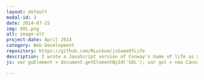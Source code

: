 ```yaml
---
layout: default
modal-id: 3
date: 2014-07-15
img: GOL.png
alt: image-alt
project-date: April 2014
category: Web Development
repository: https://github.com/RLuckom/jsGameOfLife
description: I wrote a JavaScript version of Conway's Game of life as a way to learn about cellular automata. The original version was written using SVG for the board, but I found that SVG rendered too slowly for large boards so I switched to using a Canvas element. <div id="GOL"></div> To run the game, click on individual squares to toggle them between the black and white states, then click "Play." The game stops when the cursor is over the board and restarts when it leaves. The slider controls the time between steps. My favorite pattern to start with is the one in the image above.
js: var goElement = document.getElementById('GOL'); var gol = new CanvasGameOfLife(300, 300, 20, 20); goElement.appendChild(gol.div);

---
```

